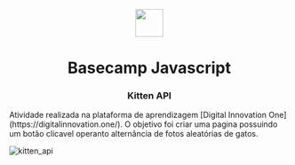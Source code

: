 <div align = "center">
  <img src="https://www.alura.com.br/assets/img/home/alura-logo.1647533643.svg" width=50px>
  <h1> Basecamp Javascript </h1>
  <h3> Kitten API </h3>
  </div>
  <p> Atividade realizada na plataforma de aprendizagem [Digital Innovation One](https://digitalinnovation.one/). O objetivo foi criar uma pagina possuindo um botão clicavel operanto alternância de fotos aleatórias de gatos. </p>
  
  ![kitten_api](https://user-images.githubusercontent.com/99212007/164050274-9e70865a-f4d6-469f-8c51-fec3c2c06bdb.png)
